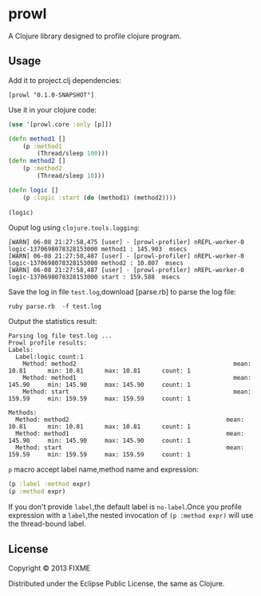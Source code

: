 # prowl

A Clojure library designed to profile clojure program.

## Usage

Add it to project.clj dependencies:

	[prowl "0.1.0-SNAPSHOT"]
	
Use it in your clojure code:

```clojure
(use '[prowl.core :only [p]])

(defn method1 []
	(p :method1
		(Thread/sleep 100)))
(defn method2 []
	(p :method2
		(Thread/sleep 10)))

(defn logic []
	(p :logic :start (do (method1) (method2))))
	
(logic)	
```

Ouput log using `clojure.tools.logging`:
```
[WARN] 06-08 21:27:58,475 [user] - [prowl-profiler] nREPL-worker-0 logic-1370698078328153000 method1 : 145.903  msecs
[WARN] 06-08 21:27:58,487 [user] - [prowl-profiler] nREPL-worker-0 logic-1370698078328153000 method2 : 10.807  msecs
[WARN] 06-08 21:27:58,487 [user] - [prowl-profiler] nREPL-worker-0 logic-1370698078328153000 start : 159.588  msecs
```

Save the log in file `test.log`,download [parse.rb] to parse the log file:
```
ruby parse.rb  -f test.log
```

Output the statistics result:
```
Parsing log file test.log ...
Prowl profile results:
Labels:
  Label:logic count:1
    Method: method2                                            mean: 10.81      min: 10.81      max: 10.81      count: 1
    Method: method1                                            mean: 145.90     min: 145.90     max: 145.90     count: 1
    Method: start                                              mean: 159.59     min: 159.59     max: 159.59     count: 1

Methods:
  Method: method2                                            mean: 10.81      min: 10.81      max: 10.81      count: 1
  Method: method1                                            mean: 145.90     min: 145.90     max: 145.90     count: 1
  Method: start                                              mean: 159.59     min: 159.59     max: 159.59     count: 1
```

`p` macro accept label name,method name and expression:
```clojure
(p :label :method expr)
(p :method expr)
```
If you don't provide `label`,the default label is `no-label`.Once you profile expression with a `label`,the nested invocation of `(p :method expr)` will use the thread-bound label.

## License

Copyright © 2013 FIXME

Distributed under the Eclipse Public License, the same as Clojure.
